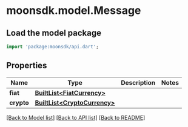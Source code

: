 # moonsdk.model.Message

## Load the model package

```dart
import 'package:moonsdk/api.dart';
```

## Properties

| Name       | Type                                                | Description | Notes |
| ---------- | --------------------------------------------------- | ----------- | ----- |
| **fiat**   | [**BuiltList\<FiatCurrency>**](fiatcurrency.md)     |             |       |
| **crypto** | [**BuiltList\<CryptoCurrency>**](cryptocurrency.md) |             |       |

[\[Back to Model list\]](./#documentation-for-models) [\[Back to API list\]](./#documentation-for-api-endpoints) [\[Back to README\]](./)
